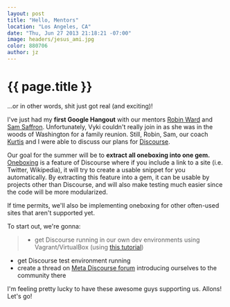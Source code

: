 ```yaml
---
layout: post
title: "Hello, Mentors"
location: "Los Angeles, CA"
date: "Thu, Jun 27 2013 21:18:21 -07:00"
image: headers/jesus_ami.jpg
color: 880706
author: jz
---
```


{{ page.title }}
================

...or in other words, shit just got real (and exciting)!

I've just had my **first Google Hangout** with our mentors [Robin Ward](http://twitter.com/evil_trout) and [Sam Saffron](http://twitter.com/samsaffron). Unfortunately, Vyki couldn't really join in as she was in the woods of Washington for a family reunion. Still, Robin, Sam, our coach [Kurtis](http://twitter.com/krainboltgreene) and I were able to discuss our plans for [Discourse](http://discourse.org).

Our goal for the summer will be to **extract all oneboxing into one gem.** [Oneboxing](http://meta.discourse.org/t/what-is-a-onebox/4546) is a feature of Discourse where if you include a link to a site (i.e. Twitter, Wikipedia), it will try to create a usable snippet for you automatically. By extracting this feature into a gem, it can be usable by projects other than Discourse, and will also make testing much easier since the code will be more modularized.

If time permits, we'll also be implementing oneboxing for other often-used sites that aren't supported yet.

To start out, we're gonna:
>+ get Discourse running in our own dev environments using Vagrant/VirtualBox (using [this tutorial](http://blog.discourse.org/2013/04/discourse-as-your-first-rails-app/))
+ get Discourse test environment running
+ create a thread on [Meta Discourse forum](http://meta.discourse.org/) introducing ourselves to the community there

I'm feeling pretty lucky to have these awesome guys supporting us. Allons! Let's go!






